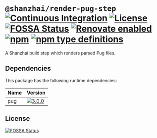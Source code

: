 # `@shanzhai/render-pug-step` [![Continuous Integration](https://github.com/jameswilddev/shanzhai/workflows/Continuous%20Integration/badge.svg)](https://github.com/jameswilddev/shanzhai/actions) [![License](https://img.shields.io/github/license/jameswilddev/shanzhai.svg)](https://github.com/jameswilddev/shanzhai/blob/master/license) [![FOSSA Status](https://app.fossa.io/api/projects/git%2Bgithub.com%2Fjameswilddev%2Fshanzhai.svg?type=shield)](https://app.fossa.io/projects/git%2Bgithub.com%2Fjameswilddev%2Fshanzhai?ref=badge_shield) [![Renovate enabled](https://img.shields.io/badge/renovate-enabled-brightgreen.svg)](https://renovatebot.com/) [![npm](https://img.shields.io/npm/v/@shanzhai/render-pug-step.svg)](https://www.npmjs.com/package/@shanzhai/render-pug-step) [![npm type definitions](https://img.shields.io/npm/types/@shanzhai/render-pug-step.svg)](https://www.npmjs.com/package/@shanzhai/render-pug-step)

A Shanzhai build step which renders parsed Pug files.

## Dependencies

This package has the following runtime dependencies:

Name | Version                                                                            
---- | -----------------------------------------------------------------------------------
pug  | [![3.0.0](https://img.shields.io/npm/v/pug.svg)](https://www.npmjs.com/package/pug)

## License

[![FOSSA Status](https://app.fossa.io/api/projects/git%2Bgithub.com%2Fjameswilddev%2Fshanzhai.svg?type=large)](https://app.fossa.io/projects/git%2Bgithub.com%2Fjameswilddev%2Fshanzhai?ref=badge_large)
